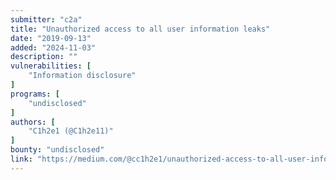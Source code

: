 ```yaml
---
submitter: "c2a"
title: "Unauthorized access to all user information leaks"
date: "2019-09-13"
added: "2024-11-03"
description: ""
vulnerabilities: [
    "Information disclosure"
]
programs: [
    "undisclosed"
]
authors: [
    "C1h2e1 (@C1h2e11)"
]
bounty: "undisclosed"
link: "https://medium.com/@cc1h2e1/unauthorized-access-to-all-user-information-leaks-5db95746aecf"
---
```




